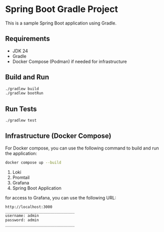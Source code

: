 # Spring Boot Gradle Project

This is a sample Spring Boot application using Gradle.

## Requirements

- JDK 24
- Gradle
- Docker Compose (Podman) if needed for infrastructure

## Build and Run

```sh
./gradlew build
./gradlew bootRun
```

## Run Tests
```sh
./gradlew test
```

## Infrastructure (Docker Compose)

For Docker compose, you can use the following command to build and run the application:

```bash
docker compose up --build
```

1. Loki
2. Promtail
3. Grafana
4. Spring Boot Application

for access to Grafana, you can use the following URL:

```
http://localhost:3000
_______________________________
username: admin
password: admin
_______________________________
```

